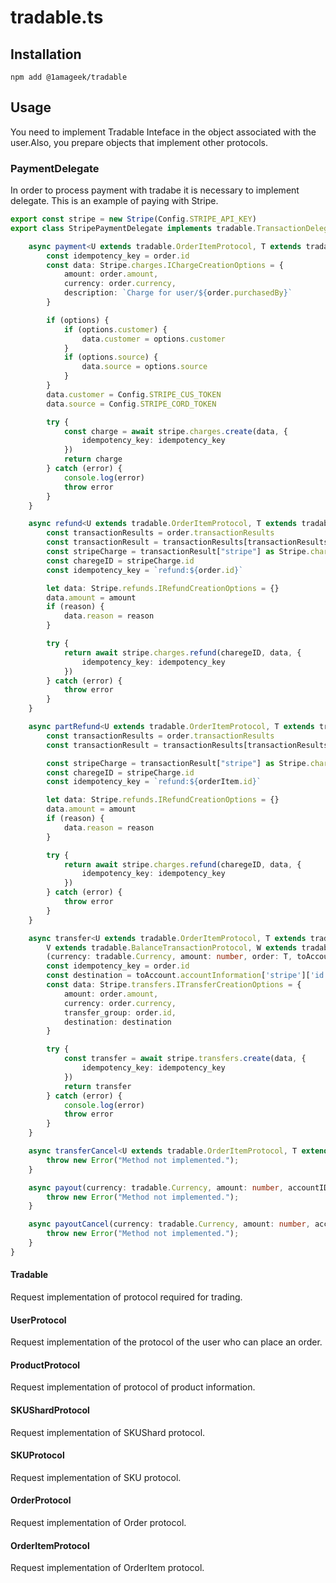 # tradable.ts

## Installation

```
npm add @1amageek/tradable
```


## Usage

You need to implement Tradable Inteface in the object associated with the user.Also, you prepare objects that implement other protocols.

### PaymentDelegate
In order to process payment with tradabe it is necessary to implement delegate.
This is an example of paying with Stripe.

```typescript
export const stripe = new Stripe(Config.STRIPE_API_KEY)
export class StripePaymentDelegate implements tradable.TransactionDelegate {

    async payment<U extends tradable.OrderItemProtocol, T extends tradable.OrderProtocol<U>>(currency: tradable.Currency, amount: number, order: T, options: tradable.PaymentOptions) {
        const idempotency_key = order.id
        const data: Stripe.charges.IChargeCreationOptions = {
            amount: order.amount,
            currency: order.currency,
            description: `Charge for user/${order.purchasedBy}`
        }

        if (options) {
            if (options.customer) {
                data.customer = options.customer
            }
            if (options.source) {
                data.source = options.source
            }
        }
        data.customer = Config.STRIPE_CUS_TOKEN
        data.source = Config.STRIPE_CORD_TOKEN

        try {
            const charge = await stripe.charges.create(data, {
                idempotency_key: idempotency_key
            })
            return charge
        } catch (error) {
            console.log(error)
            throw error
        }
    }

    async refund<U extends tradable.OrderItemProtocol, T extends tradable.OrderProtocol<U>>(currency: tradable.Currency, amount: number, order: T, options: tradable.PaymentOptions, reason?: string | undefined) {
        const transactionResults = order.transactionResults
        const transactionResult = transactionResults[transactionResults.length - 1]
        const stripeCharge = transactionResult["stripe"] as Stripe.charges.ICharge
        const charegeID = stripeCharge.id
        const idempotency_key = `refund:${order.id}`

        let data: Stripe.refunds.IRefundCreationOptions = {}
        data.amount = amount
        if (reason) {
            data.reason = reason
        }

        try {
            return await stripe.charges.refund(charegeID, data, {
                idempotency_key: idempotency_key
            })
        } catch (error) {
            throw error
        }
    }

    async partRefund<U extends tradable.OrderItemProtocol, T extends tradable.OrderProtocol<U>>(currency: tradable.Currency, amount: number, order: T, orderItem: U, options: tradable.PaymentOptions, reason?: string | undefined) {
        const transactionResults = order.transactionResults
        const transactionResult = transactionResults[transactionResults.length - 1]

        const stripeCharge = transactionResult["stripe"] as Stripe.charges.ICharge
        const charegeID = stripeCharge.id
        const idempotency_key = `refund:${orderItem.id}`

        let data: Stripe.refunds.IRefundCreationOptions = {}
        data.amount = amount
        if (reason) {
            data.reason = reason
        }

        try {
            return await stripe.charges.refund(charegeID, data, {
                idempotency_key: idempotency_key
            })
        } catch (error) {
            throw error
        }
    }

    async transfer<U extends tradable.OrderItemProtocol, T extends tradable.OrderProtocol<U>,
        V extends tradable.BalanceTransactionProtocol, W extends tradable.AccountProtocol<V>>
        (currency: tradable.Currency, amount: number, order: T, toAccount: W, options: tradable.TransferOptions) {
        const idempotency_key = order.id
        const destination = toAccount.accountInformation['stripe']['id']
        const data: Stripe.transfers.ITransferCreationOptions = {
            amount: order.amount,
            currency: order.currency,
            transfer_group: order.id,
            destination: destination
        }

        try {
            const transfer = await stripe.transfers.create(data, {
                idempotency_key: idempotency_key
            })
            return transfer
        } catch (error) {
            console.log(error)
            throw error
        }
    }

    async transferCancel<U extends tradable.OrderItemProtocol, T extends tradable.OrderProtocol<U>>(currency: tradable.Currency, amount: number, order: T, options: tradable.TransferOptions, reason?: string | undefined) {
        throw new Error("Method not implemented.");
    }

    async payout(currency: tradable.Currency, amount: number, accountID: string, options: tradable.PayoutOptions) {
        throw new Error("Method not implemented.");
    }

    async payoutCancel(currency: tradable.Currency, amount: number, accountID: string, options: tradable.PayoutOptions) {
        throw new Error("Method not implemented.");
    }
}
```

#### Tradable
Request implementation of protocol required for trading.

#### UserProtocol
Request implementation of the protocol of the user who can place an order.

#### ProductProtocol
Request implementation of protocol of product information.

#### SKUShardProtocol
Request implementation of SKUShard protocol.

#### SKUProtocol
Request implementation of SKU protocol.

#### OrderProtocol
Request implementation of Order protocol.

#### OrderItemProtocol
Request implementation of OrderItem protocol.

